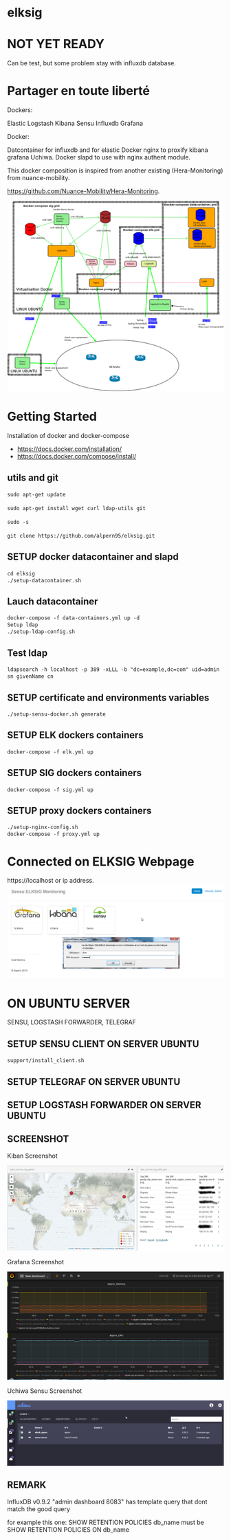 # elksig

# NOT YET READY 
Can be test, but some problem stay with influxdb database.

# Partager en toute liberté

Dockers:
 
Elastic Logstash Kibana Sensu Influxdb Grafana

Docker:

Datcontainer for influxdb and for elastic
Docker nginx to proxify kibana grafana Uchiwa.
Docker slapd to use with nginx authent module.

This docker composition is inspired from another existing (Hera-Monitoring) from nuance-mobility.

https://github.com/Nuance-Mobility/Hera-Monitoring.

![Architecture](https://github.com/alpern95/elksig/blob/master/ELKSIG.png)

# Getting Started

Installation of docker and docker-compose
 
- https://docs.docker.com/installation/
- https://docs.docker.com/compose/install/


## utils and git

```
sudo apt-get update

sudo apt-get install wget curl ldap-utils git

sudo -s

git clone https://github.com/alpern95/elksig.git

```

## SETUP docker datacontainer and slapd

```
cd elksig
./setup-datacontainer.sh
```

## Lauch datacontainer

```
docker-compose -f data-containers.yml up -d
Setup ldap
./setup-ldap-config.sh
```

## Test ldap
```
ldapsearch -h localhost -p 389 -xLLL -b "dc=example,dc=com" uid=admin sn givenName cn
```

## SETUP certificate and environments variables
```
./setup-sensu-docker.sh generate
```

## SETUP ELK dockers containers
```
docker-compose -f elk.yml up 
```

## SETUP SIG dockers containers
```
docker-compose -f sig.yml up
```

## SETUP proxy dockers containers
```
./setup-nginx-config.sh
docker-compose -f proxy.yml up
```

# Connected on ELKSIG Webpage
https://localhost or ip address.
![ELKSIG_Monitoring](https://github.com/alpern95/elksig/blob/master/ELKSIG_Monitoring.png)

# ON UBUNTU SERVER

 SENSU, LOGSTASH FORWARDER, TELEGRAF

## SETUP SENSU CLIENT ON SERVER UBUNTU
```
support/install_client.sh
```

## SETUP TELEGRAF ON SERVER UBUNTU

## SETUP LOGSTASH FORWARDER ON SERVER UBUNTU


## SCREENSHOT

Kiban Screenshot

![ELKSIG_Monitoring](https://github.com/alpern95/elksig/blob/master/Dash-Kibana4.png)

Grafana Screenshot

![ELKSIG_Monitoring](https://github.com/alpern95/elksig/blob/master/Grafana.png)

Uchiwa Sensu Screenshot

![ELKSIG_Monitoring](https://github.com/alpern95/elksig/blob/master/Uchiwa.png)

## REMARK

InfluxDB v0.9.2 "admin dashboard 8083" has template query that dont match the good query

for example this one:
SHOW RETENTION POLICIES db_name 
must be 
SHOW RETENTION POLICIES ON db_name 

